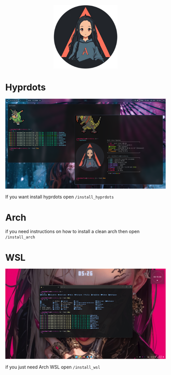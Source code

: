 <p align="center">
  <img src="/src/hyprnez.png" alt="Logo" width="200"/>
</p>


# Hyprdots

![screenshot](/src/1.png)

If you want install hyprdots open `/install_hyprdots`

# Arch

if you need instructions on how to install a clean arch then open `/install_arch`

# WSL

![screenshot](/src/terminal.png)

if you just need Arch WSL open `/install_wsl`